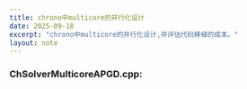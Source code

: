 ```yaml
---
title: chrono中multicore的并行化设计
date: 2025-09-18
excerpt: "chrono中multicore的并行化设计,并评估代码移植的成本。"
layout: note
---
```


### ChSolverMulticoreAPGD.cpp:
